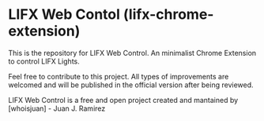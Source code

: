 # LIFX Web Contol (lifx-chrome-extension)
This is the repository for LIFX Web Control. An minimalist Chrome Extension to control LIFX Lights. 

Feel free to contribute to this project. All types of improvements are welcomed and will be published in the official version after being reviewed. 

LIFX Web Control is a free and open project created and mantained by [whoisjuan] - Juan J. Ramirez
